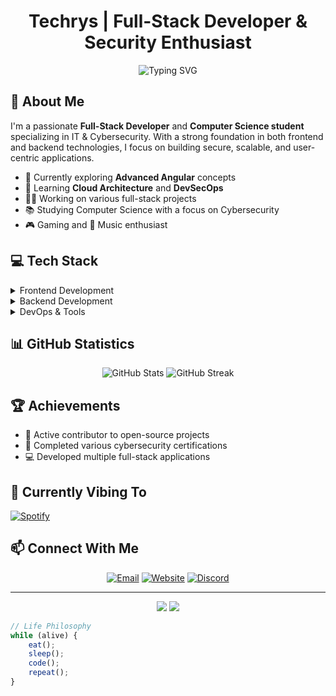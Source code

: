 <h1 align="center">Techrys | Full-Stack Developer & Security Enthusiast</h1>

<div align="center">
  <img src="https://readme-typing-svg.herokuapp.com?font=Fira+Code&pause=1000&color=2196F3&center=true&vCenter=true&width=435&lines=Full-Stack+Web+Developer;Cybersecurity+Specialist;Computer+Science+Student;Always+Learning%2C+Always+Building" alt="Typing SVG" />
</div>


## 🎯 About Me

I'm a passionate **Full-Stack Developer** and **Computer Science student** specializing in IT & Cybersecurity. With a strong foundation in both frontend and backend technologies, I focus on building secure, scalable, and user-centric applications.

- 🔭 Currently exploring **Advanced Angular** concepts
- 🌱 Learning **Cloud Architecture** and **DevSecOps**
- 👨‍💻 Working on various full-stack projects
- 📚 Studying Computer Science with a focus on Cybersecurity
- 🎮 Gaming and 🎵 Music enthusiast

## 💻 Tech Stack

<details>
<summary>Frontend Development</summary>

```javascript
const frontend = {
    languages: ['HTML5', 'CSS3', 'JavaScript', 'TypeScript'],
    frameworks: {
        major: ['React', 'Vue.js'],
        learning: ['Angular'],
    },
    styling: ['Tailwind CSS', 'SASS', 'Styled Components'],
    tools: ['Redux', 'Vuex', 'Webpack', 'Vite']
};
```
</details>

<details>
<summary>Backend Development</summary>

```javascript
const backend = {
    languages: ['Node.js', 'Python', 'PHP', 'C#', 'C++'],
    frameworks: ['Express.js', 'Django', 'Laravel', '.NET'],
    databases: {
        sql: ['MySQL', 'PostgreSQL'],
        nosql: ['MongoDB', 'Firebase'],
    },
    apis: ['REST', 'GraphQL'],
    tools: ['Docker', 'Nginx', 'Apache']
};
```
</details>

<details>
<summary>DevOps & Tools</summary>

```javascript
const devops = {
    versionControl: ['Git', 'GitHub', 'GitLab'],
    containerization: ['Docker', 'Docker Compose'],
    cloud: ['AWS', 'Vercel', 'Netlify'],
    testing: ['Jest', 'Cypress', 'PHPUnit'],
    monitoring: ['New Relic', 'Sentry'],
    os: ['Linux', 'Windows', 'macOS']
};
```
</details>

## 📊 GitHub Statistics

<div align="center">
  <img src="https://github-readme-stats.vercel.app/api?username=techrys&show_icons=true&theme=tokyonight" alt="GitHub Stats" />
  <img src="https://github-readme-streak-stats.herokuapp.com/?user=techrys&theme=tokyonight" alt="GitHub Streak" />
</div>

## 🏆 Achievements

- 🌟 Active contributor to open-source projects
- 🏅 Completed various cybersecurity certifications
- 💻 Developed multiple full-stack applications

## 🎵 Currently Vibing To

[![Spotify](https://novatorem-spotify.vercel.app/api/spotify)](https://open.spotify.com/user/techrys)

## 📫 Connect With Me

<div align="center">
  
[![Email](https://img.shields.io/badge/Email-techrys.contact%40gmail.com-D14836?style=for-the-badge&logo=gmail&logoColor=white)](mailto:techrys.contact@gmail.com)
[![Website](https://img.shields.io/badge/Website-techrys.dev-0A66C2?style=for-the-badge&logo=internet-explorer&logoColor=white)](https://techrys.dev)
[![Discord](https://img.shields.io/badge/Discord-Techrys-5865F2?style=for-the-badge&logo=discord&logoColor=white)](https://discord.com/users/techrys)

</div>

---

<div align="center">
  <img src="https://forthebadge.com/images/badges/built-with-love.svg" />
  <img src="https://forthebadge.com/images/badges/powered-by-coffee.svg" />
</div>

```javascript
// Life Philosophy
while (alive) {
    eat();
    sleep();
    code();
    repeat();
}
```
